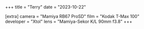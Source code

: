 +++
title =  "Terry"
date =  "2023-10-22"

[extra]
camera = "Mamiya RB67 ProSD"
film =  "Kodak T-Max 100"
developer =  "Xtol"
lens = "Mamiya-Sekor K/L 90mm f3.8"
+++
